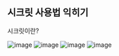 ## 시크릿 사용법 익히기

시크릿이란? 

![image](https://github.com/user-attachments/assets/0204e1b5-0438-432c-97b9-2f89bd4b8cdf)
![image](https://github.com/user-attachments/assets/04e0c8dd-15d1-431f-bc3e-c323baa85340)
![image](https://github.com/user-attachments/assets/c44d51ee-92b6-4aa6-91eb-8c575315e489)
![image](https://github.com/user-attachments/assets/d79029f8-c220-4871-a3f4-5031b8421ee0)
